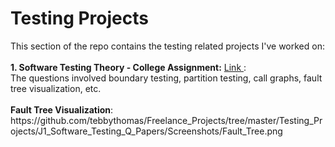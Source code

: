 # Testing Projects

<p>
This section of the repo contains the testing related projects I've worked on:
<br />
<br />
<b>1. Software Testing Theory - College Assignment:</b> <a href="https://github.com/tebbythomas/Freelance_Projects/tree/master/Testing_Projects/J1_Software_Testing_Q_Papers"> Link </a>:
<br />
The questions involved boundary testing, partition testing, call graphs, fault tree visualization, etc.
<br />
<br />
<b>Fault Tree Visualization</b>:
<br />
https://github.com/tebbythomas/Freelance_Projects/tree/master/Testing_Projects/J1_Software_Testing_Q_Papers/Screenshots/Fault_Tree.png
</p>
